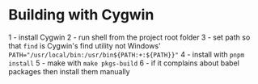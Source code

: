 # Building with Cygwin


1 - install Cygwin
2 - run shell from the project root folder
3 - set path so that `find` is Cygwin's find utility not Windows'
    `PATH="/usr/local/bin:/usr/bin${PATH:+:${PATH}}"`
4 - install with `pnpm install`
5 - make with `make pkgs-build`
6 - if it complains about babel packages then install them manually
